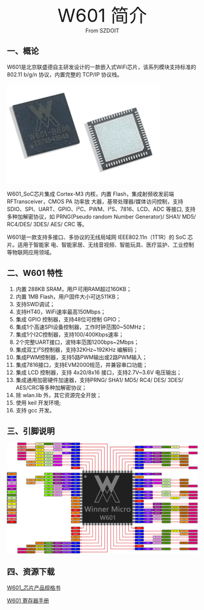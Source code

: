 <center><font size=10> W601 简介 </center></font>
<center> From SZDOIT</center>

## 一、概论

W601是北京联盛德自主研发设计的一款嵌入式WiFi芯片，该系列模块支持标准的802.11 b/g/n 协议，内置完整的 TCP/IP 协议栈。

![w601_soc](https://github.com/SmartArduino/zhdocs/raw/master/zhW_Series/W601/Introduction/w601_soc-1603777209747.png)

W601\_SoC芯片集成 Cortex-M3 内核，内置 Flash，集成射频收发前端 RFTransceiver，CMOS PA 功率放 大器，基带处理器/媒体访问控制，支持 SDIO、SPI、UART、GPIO、I²C、PWM、I²S、7816、LCD、ADC 等接口, 支持多种加解密协议，如 PRNG(Pseudo random Number Generator)/ SHA1/ MD5/ RC4/DES/ 3DES/ AES/ CRC 等。

W601是一款支持多接口、多协议的无线局域网 IEEE802.11n（1T1R）的 SoC 芯片。适用于智能家
电、智能家居、无线音视频、智能玩具、医疗监护、工业控制等物联网应用领域。

## 二、W601 特性

1.  内置 288KB SRAM，用户可用RAM超过160KB；
2.  内置 1MB Flash，用户固件大小可达511KB；
3.  支持SWD调试；
4.  支持HT40，WiFi速率最高150Mbps；
5.  集成 GPIO 控制器，支持48位可控制 GPIO；
6.  集成1个高速SPI设备控制器，工作时钟范围0\~50MHz；
7.  集成1个I2C控制器，支持100/400Kbps速率；
8.  2个完整UART接口，波特率范围1200bps\~2Mbps；
9.  集成双工I²S控制器，支持32KHz\~192KHz 编解码；
10.  集成PWM控制器，支持5路PWM输出或2路PWM输入；
11.  集成7816接口，支持EVM2000规范，并兼容串口功能；
12.  集成 LCD 控制器，支持 4x20/8x16 接口，支持2.7V~3.6V 电压输出；
13.  集成通用加密硬件加速器，支持PRNG/ SHA1/ MD5/ RC4/ DES/ 3DES/ AES/CRC等多种加解密协议；
14.  除 wlan.lib 外，其它资源完全开放；
15.  使用 keil 开发环境;
16.  支持 gcc 开发。

## 三、引脚说明

![W601_Pin.png](https://github.com/SmartArduino/zhdocs/raw/master/zhW_Series/W601/Introduction/w601_pinlist.png)

## 四、资源下载

[W601_芯片产品规格书](https://download.w600.fun/document/W601_%E8%8A%AF%E7%89%87%E4%BA%A7%E5%93%81%E8%A7%84%E6%A0%BC%E4%B9%A6.pdf)

[W601 寄存器手册](https://download.w600.fun/document/W601_%E5%AF%84%E5%AD%98%E5%99%A8%E6%89%8B%E5%86%8C.pdf)

